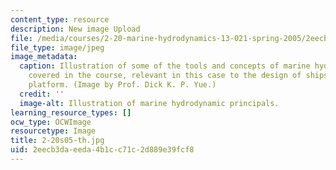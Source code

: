 ```yaml
---
content_type: resource
description: New image Upload
file: /media/courses/2-20-marine-hydrodynamics-13-021-spring-2005/2eecb3daeeda4b1cc71c2d889e39fcf8_2-20s05-th.jpg
file_type: image/jpeg
image_metadata:
  caption: Illustration of some of the tools and concepts of marine hydrodynamics
    covered in the course, relevant in this case to the design of ships and offshore
    platform. (Image by Prof. Dick K. P. Yue.)
  credit: ''
  image-alt: Illustration of marine hydrodynamic principals.
learning_resource_types: []
ocw_type: OCWImage
resourcetype: Image
title: 2-20s05-th.jpg
uid: 2eecb3da-eeda-4b1c-c71c-2d889e39fcf8
---
```

